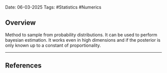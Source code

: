 Date: 06-03-2025
Tags: #Statistics #Numerics 

## Overview
Method to sample from probability distributions. It can be used to perform bayesian estimation. It works even in high dimensions and if the posterior is only known up to a constant of proportionality.

---
## References


